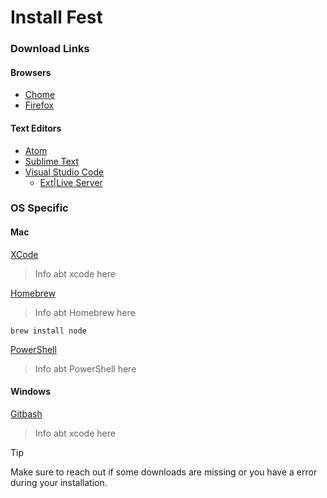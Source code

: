 # Install Fest

### Download Links

#### Browsers
  - [Chome](https://www.google.com/chrome/browser/desktop/)
  - [Firefox](https://www.mozilla.org/en-US/firefox/new/)

#### Text Editors
  - [Atom](https://atom.io/)
  - [Sublime Text](https://www.sublimetext.com/)
  - [Visual Studio Code](https://code.visualstudio.com/)
    - [Ext|Live Server](https://marketplace.visualstudio.com/items?itemName=ritwickdey.LiveServer)

### **OS Specific**

<!-- tabs:start -->

#### **Mac**

[XCode]([Gitbash](https://apps.apple.com/us/app/xcode/id497799835?mt=12))
> Info abt xcode here

[Homebrew](https://brew.sh/)
> Info abt Homebrew here
````Mac Terminal
brew install node
````

[PowerShell](https://github.com/PowerShell/PowerShell/releases/tag/v7.2.1)
> Info abt PowerShell here


#### **Windows**

[Gitbash](https://git-scm.com/downloads)
> Info abt xcode here
<!-- tabs:end -->

> [!TIP]
> Make sure to reach out if some downloads are missing or you have a error during your installation.
